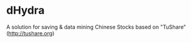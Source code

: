 # dHydra
A solution for saving &amp; data mining Chinese Stocks based on "TuShare"(http://tushare.org)
